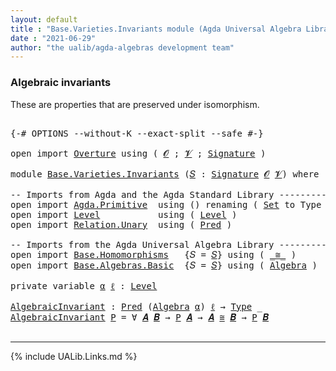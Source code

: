 ```yaml
---
layout: default
title : "Base.Varieties.Invariants module (Agda Universal Algebra Library)"
date : "2021-06-29"
author: "the ualib/agda-algebras development team"
---
```


### Algebraic invariants

These are properties that are preserved under isomorphism.

<pre class="Agda">

<a id="273" class="Symbol">{-#</a> <a id="277" class="Keyword">OPTIONS</a> <a id="285" class="Pragma">--without-K</a> <a id="297" class="Pragma">--exact-split</a> <a id="311" class="Pragma">--safe</a> <a id="318" class="Symbol">#-}</a>

<a id="323" class="Keyword">open</a> <a id="328" class="Keyword">import</a> <a id="335" href="Overture.html" class="Module">Overture</a> <a id="344" class="Keyword">using</a> <a id="350" class="Symbol">(</a> <a id="352" href="Overture.Signatures.html#648" class="Generalizable">𝓞</a> <a id="354" class="Symbol">;</a> <a id="356" href="Overture.Signatures.html#650" class="Generalizable">𝓥</a> <a id="358" class="Symbol">;</a> <a id="360" href="Overture.Signatures.html#3264" class="Function">Signature</a> <a id="370" class="Symbol">)</a>

<a id="373" class="Keyword">module</a> <a id="380" href="Base.Varieties.Invariants.html" class="Module">Base.Varieties.Invariants</a> <a id="406" class="Symbol">(</a><a id="407" href="Base.Varieties.Invariants.html#407" class="Bound">𝑆</a> <a id="409" class="Symbol">:</a> <a id="411" href="Overture.Signatures.html#3264" class="Function">Signature</a> <a id="421" href="Overture.Signatures.html#648" class="Generalizable">𝓞</a> <a id="423" href="Overture.Signatures.html#650" class="Generalizable">𝓥</a><a id="424" class="Symbol">)</a> <a id="426" class="Keyword">where</a>

<a id="433" class="Comment">-- Imports from Agda and the Agda Standard Library ---------------------</a>
<a id="506" class="Keyword">open</a> <a id="511" class="Keyword">import</a> <a id="518" href="Agda.Primitive.html" class="Module">Agda.Primitive</a>  <a id="534" class="Keyword">using</a> <a id="540" class="Symbol">()</a> <a id="543" class="Keyword">renaming</a> <a id="552" class="Symbol">(</a> <a id="554" href="Agda.Primitive.html#326" class="Primitive">Set</a> <a id="558" class="Symbol">to</a> <a id="561" class="Primitive">Type</a> <a id="566" class="Symbol">)</a>
<a id="568" class="Keyword">open</a> <a id="573" class="Keyword">import</a> <a id="580" href="Level.html" class="Module">Level</a>           <a id="596" class="Keyword">using</a> <a id="602" class="Symbol">(</a> <a id="604" href="Agda.Primitive.html#597" class="Postulate">Level</a> <a id="610" class="Symbol">)</a>
<a id="612" class="Keyword">open</a> <a id="617" class="Keyword">import</a> <a id="624" href="Relation.Unary.html" class="Module">Relation.Unary</a>  <a id="640" class="Keyword">using</a> <a id="646" class="Symbol">(</a> <a id="648" href="Relation.Unary.html#1101" class="Function">Pred</a> <a id="653" class="Symbol">)</a>

<a id="656" class="Comment">-- Imports from the Agda Universal Algebra Library -------------------------------------------</a>
<a id="751" class="Keyword">open</a> <a id="756" class="Keyword">import</a> <a id="763" href="Base.Homomorphisms.html" class="Module">Base.Homomorphisms</a>   <a id="784" class="Symbol">{</a><a id="785" class="Argument">𝑆</a> <a id="787" class="Symbol">=</a> <a id="789" href="Base.Varieties.Invariants.html#407" class="Bound">𝑆</a><a id="790" class="Symbol">}</a> <a id="792" class="Keyword">using</a> <a id="798" class="Symbol">(</a> <a id="800" href="Base.Homomorphisms.Isomorphisms.html#2018" class="Record Operator">_≅_</a> <a id="804" class="Symbol">)</a>
<a id="806" class="Keyword">open</a> <a id="811" class="Keyword">import</a> <a id="818" href="Base.Algebras.Basic.html" class="Module">Base.Algebras.Basic</a>  <a id="839" class="Symbol">{</a><a id="840" class="Argument">𝑆</a> <a id="842" class="Symbol">=</a> <a id="844" href="Base.Varieties.Invariants.html#407" class="Bound">𝑆</a><a id="845" class="Symbol">}</a> <a id="847" class="Keyword">using</a> <a id="853" class="Symbol">(</a> <a id="855" href="Base.Algebras.Basic.html#2774" class="Function">Algebra</a> <a id="863" class="Symbol">)</a>

<a id="866" class="Keyword">private</a> <a id="874" class="Keyword">variable</a> <a id="883" href="Base.Varieties.Invariants.html#883" class="Generalizable">α</a> <a id="885" href="Base.Varieties.Invariants.html#885" class="Generalizable">ℓ</a> <a id="887" class="Symbol">:</a> <a id="889" href="Agda.Primitive.html#597" class="Postulate">Level</a>

<a id="AlgebraicInvariant"></a><a id="896" href="Base.Varieties.Invariants.html#896" class="Function">AlgebraicInvariant</a> <a id="915" class="Symbol">:</a> <a id="917" href="Relation.Unary.html#1101" class="Function">Pred</a> <a id="922" class="Symbol">(</a><a id="923" href="Base.Algebras.Basic.html#2774" class="Function">Algebra</a> <a id="931" href="Base.Varieties.Invariants.html#883" class="Generalizable">α</a><a id="932" class="Symbol">)</a> <a id="934" href="Base.Varieties.Invariants.html#885" class="Generalizable">ℓ</a> <a id="936" class="Symbol">→</a> <a id="938" href="Base.Varieties.Invariants.html#561" class="Primitive">Type</a> <a id="943" class="Symbol">_</a>
<a id="945" href="Base.Varieties.Invariants.html#896" class="Function">AlgebraicInvariant</a> <a id="964" href="Base.Varieties.Invariants.html#964" class="Bound">P</a> <a id="966" class="Symbol">=</a> <a id="968" class="Symbol">∀</a> <a id="970" href="Base.Varieties.Invariants.html#970" class="Bound">𝑨</a> <a id="972" href="Base.Varieties.Invariants.html#972" class="Bound">𝑩</a> <a id="974" class="Symbol">→</a> <a id="976" href="Base.Varieties.Invariants.html#964" class="Bound">P</a> <a id="978" href="Base.Varieties.Invariants.html#970" class="Bound">𝑨</a> <a id="980" class="Symbol">→</a> <a id="982" href="Base.Varieties.Invariants.html#970" class="Bound">𝑨</a> <a id="984" href="Base.Homomorphisms.Isomorphisms.html#2018" class="Record Operator">≅</a> <a id="986" href="Base.Varieties.Invariants.html#972" class="Bound">𝑩</a> <a id="988" class="Symbol">→</a> <a id="990" href="Base.Varieties.Invariants.html#964" class="Bound">P</a> <a id="992" href="Base.Varieties.Invariants.html#972" class="Bound">𝑩</a>

</pre>

--------------------------------

{% include UALib.Links.md %}
